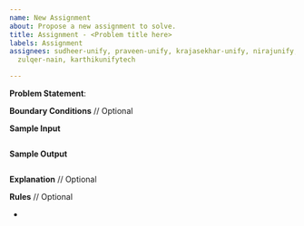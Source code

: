 ```yaml
---
name: New Assignment
about: Propose a new assignment to solve.
title: Assignment - <Problem title here>
labels: Assignment
assignees: sudheer-unify, praveen-unify, krajasekhar-unify, nirajunify, ramjayunify,
  zulqer-nain, karthikunifytech

---
```


**Problem Statement**:


**Boundary Conditions** // Optional

**Sample Input**
```

```

**Sample Output**
```

```

**Explanation** // Optional



**Rules**  // Optional

-
